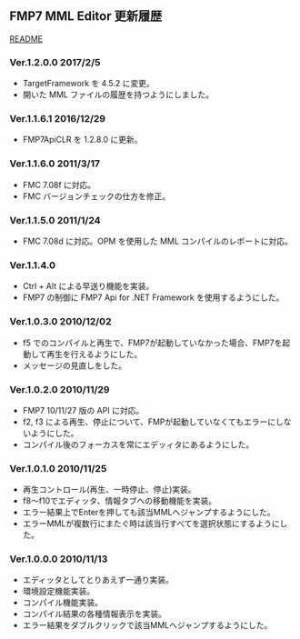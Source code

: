 ## FMP7 MML Editor 更新履歴

[README](README.md)

### Ver.1.2.0.0 2017/2/5
* TargetFramework を 4.5.2 に変更。
* 開いた MML ファイルの履歴を持つようにしました。

### Ver.1.1.6.1 2016/12/29
* FMP7ApiCLR を 1.2.8.0 に更新。

### Ver.1.1.6.0 2011/3/17
* FMC 7.08f に対応。
* FMC バージョンチェックの仕方を修正。

### Ver.1.1.5.0 2011/1/24
* FMC 7.08d に対応。OPM を使用した MML コンパイルのレポートに対応。

### Ver.1.1.4.0
* Ctrl + Alt による早送り機能を実装。
* FMP7 の制御に FMP7 Api for .NET Framework を使用するようにした。

### Ver.1.0.3.0 2010/12/02
* f5 でのコンパイルと再生で、FMP7が起動していなかった場合、FMP7を起動して再生を行えるようにした。
* メッセージの見直しをした。

### Ver.1.0.2.0 2010/11/29
* FMP7 10/11/27 版の API に対応。
* f2, f3 による再生、停止について、FMPが起動していなくてもエラーにしないようにした。
* コンパイル後のフォーカスを常にエデッィタにあるようにした。

### Ver.1.0.1.0 2010/11/25
* 再生コントロール(再生、一時停止、停止)実装。
* f8～f10でエディッタ、情報タブへの移動機能を実装。
* エラー結果上でEnterを押しても該当MMLへジャンプするようにした。
* エラーMMLが複数行にまたぐ時は該当行すべてを選択状態にするようにした。

### Ver.1.0.0.0 2010/11/13
* エディッタとしてとりあえず一通り実装。
* 環境設定機能実装。
* コンパイル機能実装。
* コンパイル結果の各種情報表示を実装。
* エラー結果をダブルクリックで該当MMLへジャンプするようにした。
